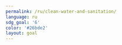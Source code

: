```yaml
---
permalink: /ru/clean-water-and-sanitation/
language: ru
sdg_goal: '6'
color: '#26bde2'
layout: goal
---
```


